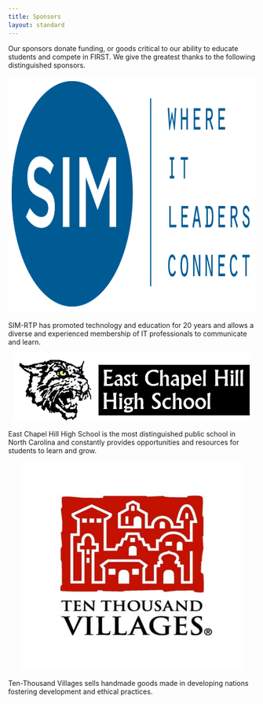 ```yaml
---
title: Sponsors
layout: standard
---
```


<p></p>

Our sponsors donate funding, or goods critical to our ability to educate students and compete in FIRST. We give the greatest thanks to the following distinguished sponsors.

<center>
<img src="/assets/sponsors/simbois.png" height="481" width="937">
</center>

SIM-RTP has promoted technology and education for 20 years and allows a diverse and experienced membership of IT professionals to communicate and learn.

<center>
<img src="/assets/sponsors/wildcats.png" height="139" width="480">
</center>

East Chapel Hill High School is the most distinguished public school in North Carolina and constantly provides opportunities and resources for students to learn and grow.

<center>
<img src="/assets/sponsors/ten-thousand-villages.jpg" height="425" width="450">
</center>

Ten-Thousand Villages sells handmade goods made in developing nations fostering development and ethical practices.